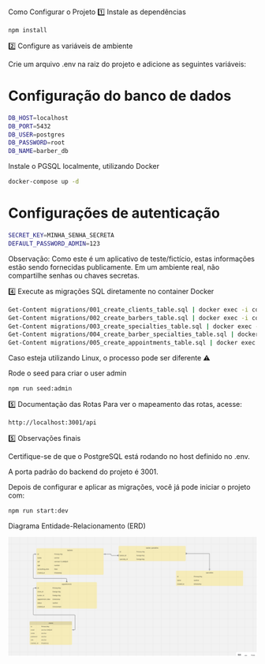 Como Configurar o Projeto
1️⃣ Instale as dependências

```bash
npm install
```

2️⃣ Configure as variáveis de ambiente

Crie um arquivo .env na raiz do projeto e adicione as seguintes variáveis:

# Configuração do banco de dados

```bash
DB_HOST=localhost
DB_PORT=5432
DB_USER=postgres
DB_PASSWORD=root
DB_NAME=barber_db
```

Instale o PGSQL localmente, utilizando Docker

```bash
docker-compose up -d
```

# Configurações de autenticação

```bash
SECRET_KEY=MINHA_SENHA_SECRETA
DEFAULT_PASSWORD_ADMIN=123
```

Observação: Como este é um aplicativo de teste/fictício, estas informações estão sendo fornecidas publicamente. Em um ambiente real, não compartilhe senhas ou chaves secretas.

4️⃣ Execute as migrações SQL diretamente no container Docker

```bash
Get-Content migrations/001_create_clients_table.sql | docker exec -i container_barber_db psql -U postgres -d barber_db
Get-Content migrations/002_create_barbers_table.sql | docker exec -i container_barber_db psql -U postgres -d barber_db
Get-Content migrations/003_create_specialties_table.sql | docker exec -i container_barber_db psql -U postgres -d barber_db
Get-Content migrations/004_create_barber_specialties_table.sql | docker exec -i container_barber_db psql -U postgres -d barber_db
Get-Content migrations/005_create_appointments_table.sql | docker exec -i container_barber_db psql -U postgres -d barber_db
```

Caso esteja utilizando Linux, o processo pode ser diferente ⚠️

Rode o seed para criar o user admin

```bash
npm run seed:admin
```

5️⃣ Documentação das Rotas
Para ver o mapeamento das rotas, acesse:

```bash
http://localhost:3001/api
```

5️⃣ Observações finais

Certifique-se de que o PostgreSQL está rodando no host definido no .env.

A porta padrão do backend do projeto é 3001.

Depois de configurar e aplicar as migrações, você já pode iniciar o projeto com:

```bash
npm run start:dev
```

Diagrama Entidade-Relacionamento (ERD)

![alt text](DER.png)
